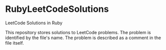 # RubyLeetCodeSolutions
LeetCode Solutions in Ruby

This repository stores solutions to LeetCode problems.
The problem is identified by the file's name.
The problem is described as a comment in the file itself.